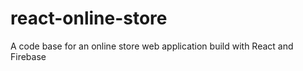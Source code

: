 # react-online-store
A code base for an online store web application build with React and Firebase 
